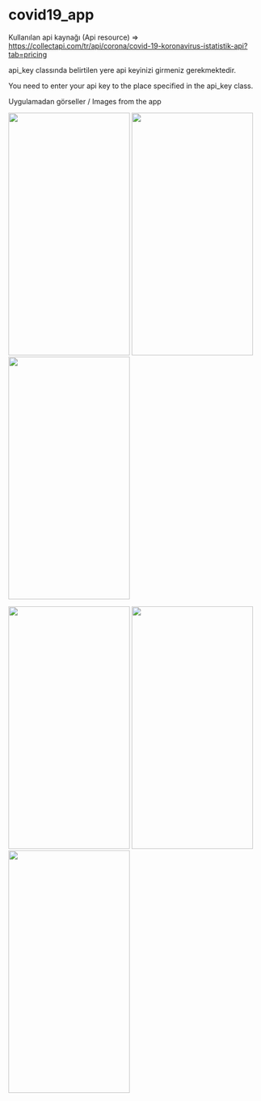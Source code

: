 # covid19_app

Kullanılan api kaynağı (Api resource) => https://collectapi.com/tr/api/corona/covid-19-koronavirus-istatistik-api?tab=pricing

api_key classında belirtilen yere api keyinizi girmeniz gerekmektedir.

You need to enter your api key to the place specified in the api_key class.

Uygulamadan görseller / Images from the app

<p float="left" width="100%">
          <img src="https://user-images.githubusercontent.com/73544434/152972237-571d063a-8d69-4422-921b-50c339edaca7.png"  width="240" height="480" />
          <img src="https://user-images.githubusercontent.com/73544434/152972284-14fb82ef-2b3c-4637-b1bc-b7808e75c789.png"  width="240" height="480" />
          <img src="https://user-images.githubusercontent.com/73544434/152972272-aaf600dc-e7f0-40d9-a629-82f7e4479e40.png"  width="240" height="480" />
</p>
<p float="left" width="100%">
          <img src="https://user-images.githubusercontent.com/73544434/152972260-dcd0bfc4-be12-4e84-93f6-b49588a9f02a.png"  width="240" height="480" />
          <img src="https://user-images.githubusercontent.com/73544434/152972252-67ab317b-f03d-47e3-9a8d-296e21d89b14.png"  width="240" height="480" />
          <img src="https://user-images.githubusercontent.com/73544434/152973273-158e8c2d-e600-45bd-bea1-29b588cb68f9.png"  width="240" height="480" />
</p>
